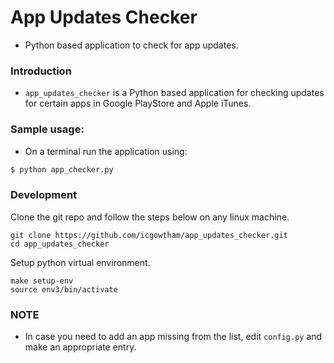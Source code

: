 # App Updates Checker
* Python based application to check for app updates.

### Introduction
* `app_updates_checker` is a Python based application for checking updates for certain apps in Google PlayStore and Apple iTunes.


### Sample usage:
* On a terminal run the application using:
```bash
$ python app_checker.py
```

### Development
Clone the git repo and follow the steps below on any linux  machine.

    git clone https://github.com/icgowtham/app_updates_checker.git
    cd app_updates_checker

Setup python virtual environment.

    make setup-env
    source env3/bin/activate


### NOTE
* In case you need to add an app missing from the list, edit `config.py` and make an appropriate entry.